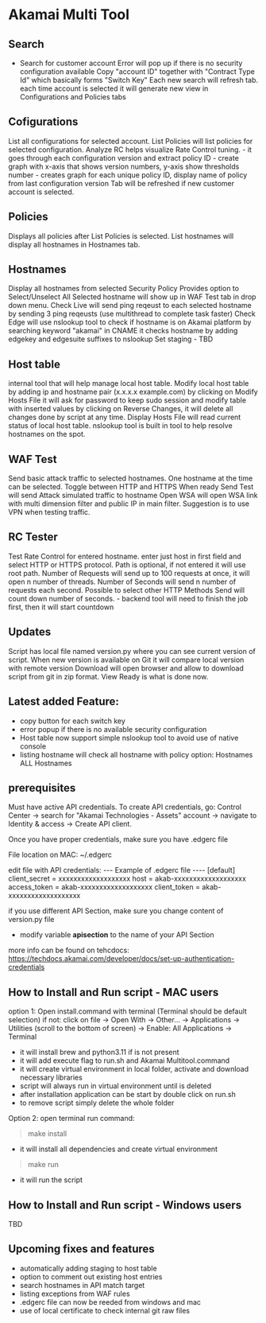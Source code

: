 # Akamai Multi Tool

## Search
* Search for customer account 
Error will pop up if there is no security configuration available
Copy "account ID" together with "Contract Type Id" which basically forms "Switch Key"
Each new search will refresh tab.
each time account is selected it will generate new view in Configurations and Policies tabs

## Cofigurations
List all configurations for selected account.
List Policies will list policies for selected configuration.
Analyze RC helps visualize Rate Control tuning.
    - it goes through each configuration version and extract policy ID
    - create graph with x-axis that shows version numbers, y-axis show thresholds number
    - creates graph for each unique policy ID, display name of policy from last configuration version
Tab will be refreshed if new customer account is selected.

## Policies
Displays all policies after List Policies is selected.
List hostnames will display all hostnames in Hostnames tab.

## Hostnames
Display all hostnames from selected Security Policy
Provides option to Select/Unselect All
Selected hostname will show up in WAF Test tab in drop down menu.
Check Live will send ping reqeust to each selected hostname by sending 3 ping reqeusts (use multithread to complete task faster)
Check Edge will use nslookup tool to check if hostname is on Akamai platform by searching keyword "akamai" in CNAME 
it checks hostname by adding edgekey and edgesuite suffixes to nslookup
Set staging - TBD

## Host table 
internal tool that will help manage local host table.
Modify local host table by adding ip and hostname pair (x.x.x.x example.com)
by clicking on Modify Hosts File it will ask for password to keep sudo session and modify table with inserted values
by clicking on Reverse Changes, it will delete all changes done by script at any time.
Display Hosts File will read current status of local host table.
nslookup tool is built in tool to help resolve hostnames on the spot. 

## WAF Test 
Send basic attack traffic to selected hostnames.
One hostname at the time can be selected.
Toggle between HTTP and HTTPS 
When ready Send Test will send Attack simulated traffic to hostname
Open WSA will open WSA link with multi dimension filter and public IP in main filter.
Suggestion is to use VPN when testing traffic.

## RC Tester 
Test Rate Control for entered hostname.
enter just host in first field and select HTTP or HTTPS protocol.
Path is optional, if not entered it will use root path.
Number of Requests will send up to 100 requests at once, it will open n number of threads.
Number of Seconds will send n number of requests each second.
Possible to select other HTTP Methods
Send will count down number of seconds.
    - backend tool will need to finish the job first, then it will start countdown

## Updates 
Script has local file named version.py where you can see current version of script.
When new version is available on Git it will compare local version with remote version
Download will open browser and allow to download script from git in zip format.
View Ready is what is done now.

## Latest added Feature:
- copy button for each switch key
- error popup if there is no available security configuration
- Host table now support simple nslookup tool to avoid use of native console
- listing hostname will check all hostname with policy option: Hostnames
ALL Hostnames

## prerequisites 
Must have active API credentials. To create API credentials, go:
Control Center -> search for "Akamai Technologies - Assets" account ->
navigate to Identity & access -> Create API client.

Once you have proper credentials, make sure you have .edgerc file

File location on MAC: ~/.edgerc

edit file with API credentials:
--- Example of .edgerc file ----
[default]
client_secret = xxxxxxxxxxxxxxxxxxx
host = akab-xxxxxxxxxxxxxxxxxxx
access_token = akab-xxxxxxxxxxxxxxxxxxx
client_token = akab-xxxxxxxxxxxxxxxxxxx

if you use different API Section, make sure you change content of version.py file
- modify variable __apisection__ to the name of your API Section

more info can be found on tehcdocs:
https://techdocs.akamai.com/developer/docs/set-up-authentication-credentials

## How to Install and Run script - MAC users 
option 1:
Open install.command with terminal (Terminal should be default selection)
          if not: 
          click on file -> Open With -> Other… -> Applications -> Utilities (scroll to the bottom of screen) -> Enable: All Applications -> Terminal

- it will install brew and python3.11 if is not present
- it will add execute flag to run.sh and Akamai Multitool.command
- it will create virtual environment in local folder, activate and download necessary libraries
- script will always run in virtual environment until is deleted
- after installation application can be start by double click on run.sh
- to remove script simply delete the whole folder 

Option 2:
open terminal
run command:  
> make install
- it will install all dependencies and create virtual environment
> make run
- it will run the script

## How to Install and Run script - Windows users 
TBD

## Upcoming fixes and features 

- automatically adding staging to host table
- option to comment out existing host entries
- search hostnames in API match target
- listing exceptions from WAF rules 
- .edgerc file can now be reeded from windows and mac 
- use of local certificate to check internal git raw files

